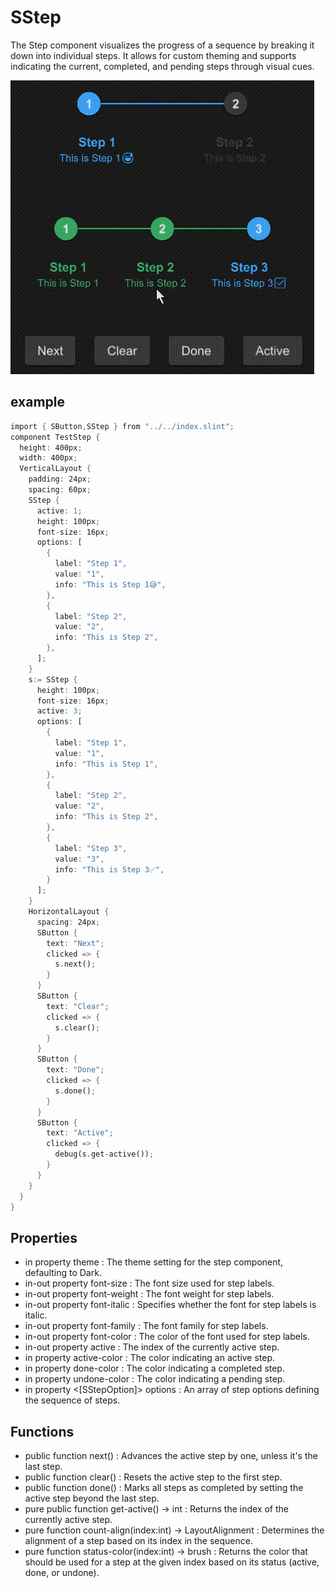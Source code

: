 # SStep

The Step component visualizes the progress of a sequence by breaking it down into individual steps. It allows for custom theming and supports indicating the current, completed, and pending steps through visual cues.

![](../../static/step.gif)

## example
```rust
import { SButton,SStep } from "../../index.slint";
component TestStep {
  height: 400px;
  width: 400px;
  VerticalLayout {
    padding: 24px;
    spacing: 60px;
    SStep {
      active: 1;
      height: 100px;
      font-size: 16px;
      options: [
        {
          label: "Step 1",
          value: "1",
          info: "This is Step 1😅",
        },
        {
          label: "Step 2",
          value: "2",
          info: "This is Step 2",
        },
      ];
    }
    s:= SStep {
      height: 100px;
      font-size: 16px;
      active: 3;
      options: [
        {
          label: "Step 1",
          value: "1",
          info: "This is Step 1",
        },
        {
          label: "Step 2",
          value: "2",
          info: "This is Step 2",
        },
        {
          label: "Step 3",
          value: "3",
          info: "This is Step 3✅",
        }
      ];
    }
    HorizontalLayout {
      spacing: 24px;
      SButton {
        text: "Next";
        clicked => {
          s.next();
        }
      }
      SButton {
        text: "Clear";
        clicked => {
          s.clear();
        }
      }
      SButton {
        text: "Done";
        clicked => {
          s.done();
        }
      }
      SButton {
        text: "Active";
        clicked => {
          debug(s.get-active());
        }
      }
    }
  }
}
```
## Properties
- in property <Themes> theme : The theme setting for the step component, defaulting to Dark.
- in-out property <length> font-size : The font size used for step labels.
- in-out property <int> font-weight : The font weight for step labels.
- in-out property <bool> font-italic : Specifies whether the font for step labels is italic.
- in-out property <string> font-family : The font family for step labels.
- in-out property <brush> font-color : The color of the font used for step labels.
- in-out property <int> active : The index of the currently active step.
- in property <brush> active-color : The color indicating an active step.
- in property <brush> done-color : The color indicating a completed step.
- in property <brush> undone-color : The color indicating a pending step.
- in property <[SStepOption]> options : An array of step options defining the sequence of steps.
## Functions
- public function next() : Advances the active step by one, unless it's the last step.
- public function clear() : Resets the active step to the first step.
- public function done() : Marks all steps as completed by setting the active step beyond the last step.
- pure public function get-active() -> int : Returns the index of the currently active step.
- pure function count-align(index:int) -> LayoutAlignment : Determines the alignment of a step based on its index in the sequence.
- pure function status-color(index:int) -> brush : Returns the color that should be used for a step at the given index based on its status (active, done, or undone).
